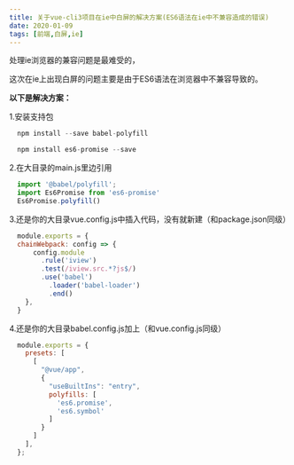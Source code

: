 ```yaml
---
title: 关于vue-cli3项目在ie中白屏的解决方案(ES6语法在ie中不兼容造成的错误)
date: 2020-01-09
tags: [前端,白屏,ie]
---
```

处理ie浏览器的兼容问题是最难受的，

这次在ie上出现白屏的问题主要是由于ES6语法在浏览器中不兼容导致的。

**以下是解决方案：**

<!-- more -->

1.安装支持包

```javascript
  npm install --save babel-polyfill
```

```javascript
  npm install es6-promise --save
```

2.在大目录的main.js里边引用

```javascript
  import '@babel/polyfill';
  import Es6Promise from 'es6-promise'
  Es6Promise.polyfill()
```

3.还是你的大目录vue.config.js中插入代码，没有就新建（和package.json同级）

```javascript
  module.exports = {
  chainWebpack: config => {
      config.module
        .rule('iview')
        .test(/iview.src.*?js$/)
        .use('babel')
          .loader('babel-loader')
          .end()
    },
  }
```

4.还是你的大目录babel.config.js加上（和vue.config.js同级）

```javascript
  module.exports = {
    presets: [
      [
        "@vue/app",
        {
          "useBuiltIns": "entry",
          polyfills: [
            'es6.promise',
            'es6.symbol'
          ]
        }
      ]
    ],
  };
```
